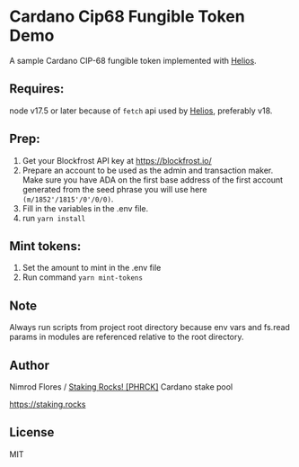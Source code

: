 # Cardano Cip68 Fungible Token Demo

A sample Cardano CIP-68 fungible token implemented with [Helios](https://www.hyperion-bt.org/helios-book/).

## Requires:
node v17.5 or later because of `fetch` api used by [Helios](https://www.hyperion-bt.org/helios-book/), preferably v18.

## Prep:
1. Get your Blockfrost API key at https://blockfrost.io/
1. Prepare an account to be used as the admin and transaction maker. Make sure you have ADA on the first base address of the first account generated from the seed phrase you will use here `(m/1852'/1815'/0'/0/0)`.
1. Fill in the variables in the .env file.
1. run `yarn install`

## Mint tokens:
1. Set the amount to mint in the .env file
1. Run command `yarn mint-tokens`

## Note
Always run scripts from project root directory because env vars and fs.read params in modules are referenced relative to the root directory.


## Author
Nimrod Flores / [Staking Rocks! [PHRCK]](https://staking.rocks) Cardano stake pool

https://staking.rocks

## License
MIT